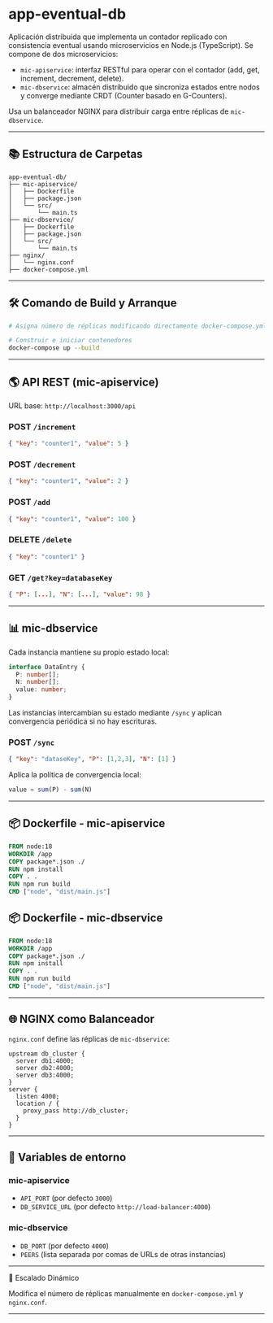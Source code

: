 # app-eventual-db

Aplicación distribuida que implementa un contador replicado con consistencia eventual usando microservicios en Node.js (TypeScript). Se compone de dos microservicios:

- `mic-apiservice`: interfaz RESTful para operar con el contador (add, get, increment, decrement, delete).
- `mic-dbservice`: almacén distribuido que sincroniza estados entre nodos y converge mediante CRDT (Counter basado en G-Counters).

Usa un balanceador NGINX para distribuir carga entre réplicas de `mic-dbservice`.

---

## 📚 Estructura de Carpetas

```
app-eventual-db/
├── mic-apiservice/
│   ├── Dockerfile
│   ├── package.json
│   └── src/
│       └── main.ts
├── mic-dbservice/
│   ├── Dockerfile
│   ├── package.json
│   └── src/
│       └── main.ts
├── nginx/
│   └── nginx.conf
├── docker-compose.yml
```

---

## 🛠️ Comando de Build y Arranque

```bash
# Asigna número de réplicas modificando directamente docker-compose.yml y nginx.conf

# Construir e iniciar contenedores
docker-compose up --build
```


---

## 🌎 API REST (mic-apiservice)

URL base: `http://localhost:3000/api`

### POST `/increment`
```json
{ "key": "counter1", "value": 5 }
```

### POST `/decrement`
```json
{ "key": "counter1", "value": 2 }
```

### POST `/add`
```json
{ "key": "counter1", "value": 100 }
```

### DELETE `/delete`
```json
{ "key": "counter1" }
```

### GET `/get?key=databaseKey`
```json
{ "P": [...], "N": [...], "value": 98 }
```

---

## 📊 mic-dbservice

Cada instancia mantiene su propio estado local:

```ts
interface DataEntry {
  P: number[];
  N: number[];
  value: number;
}
```

Las instancias intercambian su estado mediante `/sync` y aplican convergencia periódica si no hay escrituras.

### POST `/sync`
```json
{ "key": "dataseKey", "P": [1,2,3], "N": [1] }
```

Aplica la política de convergencia local:
```ts
value = sum(P) - sum(N)
```

---

## 📦 Dockerfile - mic-apiservice

```Dockerfile
FROM node:18
WORKDIR /app
COPY package*.json ./
RUN npm install
COPY . .
RUN npm run build
CMD ["node", "dist/main.js"]
```

## 📦 Dockerfile - mic-dbservice

```Dockerfile
FROM node:18
WORKDIR /app
COPY package*.json ./
RUN npm install
COPY . .
RUN npm run build
CMD ["node", "dist/main.js"]
```

---

## 🌐 NGINX como Balanceador

`nginx.conf` define las réplicas de `mic-dbservice`:

```nginx
upstream db_cluster {
  server db1:4000;
  server db2:4000;
  server db3:4000;
}
server {
  listen 4000;
  location / {
    proxy_pass http://db_cluster;
  }
}
```

---

## 📍 Variables de entorno

### mic-apiservice
- `API_PORT` (por defecto `3000`)
- `DB_SERVICE_URL` (por defecto `http://load-balancer:4000`)

### mic-dbservice
- `DB_PORT` (por defecto `4000`)
- `PEERS` (lista separada por comas de URLs de otras instancias)

---

🚀 Escalado Dinámico

Modifica el número de réplicas manualmente en `docker-compose.yml` y `nginx.conf`.

---